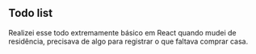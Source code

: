 ## Todo list

Realizei esse todo extremamente básico em React quando mudei de residência, precisava de algo para registrar o que faltava comprar casa.

